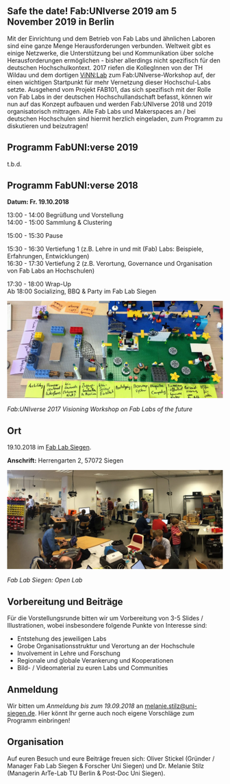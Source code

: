 ## Safe the date! Fab:UNIverse 2019 am 5 November 2019 in Berlin

Mit der Einrichtung und dem Betrieb von Fab Labs und ähnlichen Laboren sind eine ganze Menge Herausforderungen verbunden. Weltweit gibt es einige Netzwerke, die Unterstützung bei und Kommunikation über solche Herausforderungen ermöglichen - bisher allerdings nicht spezifisch für den deutschen Hochschulkontext. 2017 riefen die KollegInnen von der TH Wildau und dem dortigen [ViNN:Lab](http://vinnlab.th-wildau.de/de/vinnlab-de/) zum Fab:UNIverse-Workshop auf, der einen wichtigen Startpunkt für mehr Vernetzung dieser Hochschul-Labs setzte. Ausgehend vom Projekt FAB101, das sich spezifisch mit der Rolle von Fab Labs in der deutschen Hochschullandschaft befasst, können wir nun auf das Konzept aufbauen und werden Fab:UNIverse 2018 und 2019 organisatorisch mittragen. Alle Fab Labs und Makerspaces an / bei deutschen Hochschulen sind hiermit herzlich eingeladen, zum  Programm zu diskutieren und beizutragen!


## Programm FabUNI:verse 2019

t.b.d.

##



## Programm FabUNI:verse 2018

**Datum: Fr. 19.10.2018**

13:00 - 14:00	Begrüßung und Vorstellung  
14:00 - 15:00	Sammlung & Clustering

15:00 - 15:30	Pause

15:30 - 16:30	Vertiefung 1 (z.B. Lehre in und mit (Fab) Labs: Beispiele, Erfahrungen, Entwicklungen)   
16:30 - 17:30	Vertiefung 2 (z.B. Verortung, Governance und Organisation von Fab Labs an Hochschulen) 

17:30 - 18:00	Wrap-Up  
Ab 18:00	Socializing, BBQ & Party im Fab Lab Siegen

![](images/lego.jpg)

*Fab:UNIverse 2017 Visioning Workshop on Fab Labs of the future*

## Ort

19.10.2018 im [Fab Lab Siegen](https://fablab-siegen.de/kontakt).

**Anschrift:** Herrengarten 2, 57072 Siegen

![](images/fls.jpg)

*Fab Lab Siegen: Open Lab*


## Vorbereitung und Beiträge

Für die Vorstellungsrunde bitten wir um Vorbereitung von 3-5 Slides / Illustrationen, wobei insbesondere folgende Punkte von Interesse sind:

- Entstehung des jeweiligen Labs
- Grobe Organisationsstruktur und Verortung an der Hochschule
- Involvement in Lehre und Forschung
- Regionale und globale Verankerung und Kooperationen
- Bild- / Videomaterial zu euren Labs und Communities

## Anmeldung

Wir bitten um *Anmeldung bis zum 19.09.2018* an [melanie.stilz@uni-siegen.de](mailto:melanie.stilz@uni-siegen.de). Hier könnt Ihr gerne auch noch eigene Vorschläge zum Programm einbringen!


## Organisation

Auf euren Besuch und eure Beiträge freuen sich: Oliver Stickel (Gründer / Manager Fab Lab Siegen & Forscher Uni Siegen) und Dr. Melanie Stilz (Managerin ArTe-Lab TU Berlin & Post-Doc Uni Siegen).
